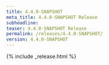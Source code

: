 ```yaml
---
title: 4.4.0-SNAPSHOT
meta_title: 4.4.0-SNAPSHOT Release
subheadline: 
teaser: 4.4.0-SNAPSHOT Release
permalink: /releases/4.4.0-SNAPSHOT/
version: 4.4.0-SNAPSHOT
---
```


{% include _release.html %}
